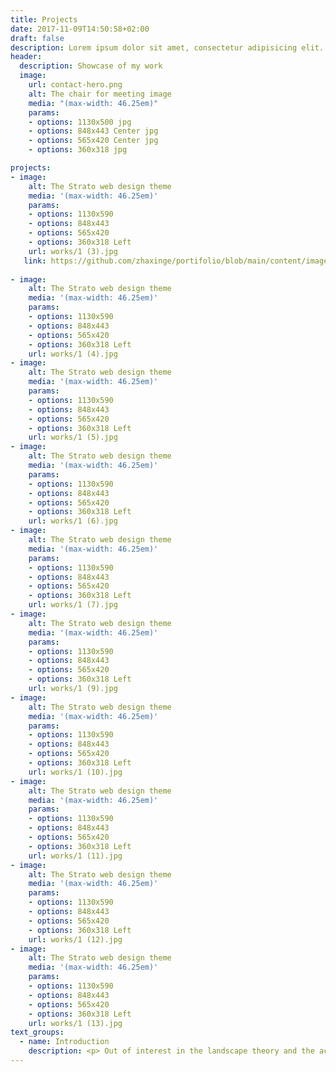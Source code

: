 ```yaml
---
title: Projects
date: 2017-11-09T14:50:58+02:00
draft: false
description: Lorem ipsum dolor sit amet, consectetur adipisicing elit. Vero porro tempore voluptas voluptatibus eius a non numquam, quibusdam enim eos.
header:
  description: Showcase of my work
  image:
    url: contact-hero.png
    alt: The chair for meeting image
    media: "(max-width: 46.25em)"
    params:
    - options: 1130x500 jpg
    - options: 848x443 Center jpg
    - options: 565x420 Center jpg
    - options: 360x318 jpg

projects:
- image:
    alt: The Strato web design theme
    media: '(max-width: 46.25em)'
    params:
    - options: 1130x590 
    - options: 848x443
    - options: 565x420
    - options: 360x318 Left
    url: works/1 (3).jpg
   link: https://github.com/zhaxinge/portifolio/blob/main/content/images/portfolio_XG_Zhang.pdf
    
- image:
    alt: The Strato web design theme
    media: '(max-width: 46.25em)'
    params:
    - options: 1130x590 
    - options: 848x443
    - options: 565x420
    - options: 360x318 Left
    url: works/1 (4).jpg
- image:
    alt: The Strato web design theme
    media: '(max-width: 46.25em)'
    params:
    - options: 1130x590 
    - options: 848x443
    - options: 565x420
    - options: 360x318 Left
    url: works/1 (5).jpg
- image:
    alt: The Strato web design theme
    media: '(max-width: 46.25em)'
    params:
    - options: 1130x590 
    - options: 848x443
    - options: 565x420
    - options: 360x318 Left
    url: works/1 (6).jpg
- image:
    alt: The Strato web design theme
    media: '(max-width: 46.25em)'
    params:
    - options: 1130x590 
    - options: 848x443
    - options: 565x420
    - options: 360x318 Left
    url: works/1 (7).jpg
- image:
    alt: The Strato web design theme
    media: '(max-width: 46.25em)'
    params:
    - options: 1130x590 
    - options: 848x443
    - options: 565x420
    - options: 360x318 Left
    url: works/1 (9).jpg
- image:
    alt: The Strato web design theme
    media: '(max-width: 46.25em)'
    params:
    - options: 1130x590 
    - options: 848x443
    - options: 565x420
    - options: 360x318 Left
    url: works/1 (10).jpg
- image:
    alt: The Strato web design theme
    media: '(max-width: 46.25em)'
    params:
    - options: 1130x590 
    - options: 848x443
    - options: 565x420
    - options: 360x318 Left
    url: works/1 (11).jpg
- image:
    alt: The Strato web design theme
    media: '(max-width: 46.25em)'
    params:
    - options: 1130x590 
    - options: 848x443
    - options: 565x420
    - options: 360x318 Left
    url: works/1 (12).jpg
- image:
    alt: The Strato web design theme
    media: '(max-width: 46.25em)'
    params:
    - options: 1130x590 
    - options: 848x443
    - options: 565x420
    - options: 360x318 Left
    url: works/1 (13).jpg
text_groups:
  - name: Introduction
    description: <p> Out of interest in the landscape theory and the academic framework, I have read a sea of literature on such theories as landscape urbanism. I believe the landscape should build a complete ecological framework for cities, rather than being spaces in the literal sense, and should guide urban/regional development. Over the past four-year study, my design approach has transformed from solely form-driven narratives to engage deeper inquiry through research, particularly that of adaptive landscape design. In the future, I hope to stimulate the potential of data science in environmental design and planning decisions, and to explore the boundaries of urban ecological frameworks.   </p>
---
```

